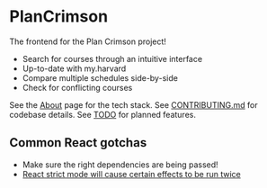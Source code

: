 # PlanCrimson

The frontend for the Plan Crimson project!

- Search for courses through an intuitive interface
- Up-to-date with my.harvard
- Compare multiple schedules side-by-side
- Check for conflicting courses

See the [About](pages/about.tsx) page for the tech stack. See [CONTRIBUTING.md](./CONTRIBUTING.md) for codebase details. See [TODO](./TODO.md) for planned features.

## Common React gotchas

- Make sure the right dependencies are being passed!
- [React strict mode will cause certain effects to be run twice](https://react.dev/learn/you-might-not-need-an-effect)
